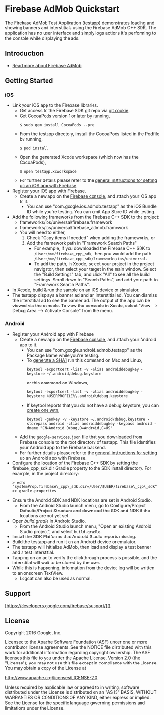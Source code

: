 Firebase AdMob Quickstart
==============================

The Firebase AdMob Test Application (testapp) demonstrates loading and showing
banners and interstitials using the Firebase AdMob C++ SDK. The application
has no user interface and simply logs actions it's performing to the console
while displaying the ads.

Introduction
------------

- [Read more about Firebase AdMob](https://developers.google.com/firebase/)

Getting Started
---------------

### iOS
 - Link your iOS app to the Firebase libraries.
    - Get access to the Firebase SDK git repo via
      [git cookie](https://cpdc-eap.googlesource.com/new-password).
    - Get CocoaPods version 1 or later by running,
        ```
        $ sudo gem install CocoaPods --pre
        ```
    - From the testapp directory, install the CocoaPods listed in the Podfile
      by running,
        ```
        $ pod install
        ```
    - Open the generated Xcode workspace (which now has the CocoaPods),
        ```
        $ open testapp.xcworkspace
        ```
    - For further details please refer to the
      [general instructions for setting up an iOS app with Firebase](https://developers.google.com/firebase/docs/ios/setup).
  - Register your iOS app with Firebase.
    - Create a new app on the [Firebase console](https://console.firebase.google.com), and attach
      your iOS app to it.
      - You can use "com.google.ios.admob.testapp" as the iOS Bundle ID
        while you're testing. You can omit App Store ID while testing.
  - Add the following frameworks from the Firebase C++ SDK to the project:
    - frameworks/ios/universal/firebase.framework
    - frameworks/ios/universal/firebase_admob.framework
    - You will need to either,
       1. Check "Copy items if needed" when adding the frameworks, or
       2. Add the framework path in "Framework Search Paths"
          - For example, if you downloaded the Firebase C++ SDK to
            `/Users/me/firebase_cpp_sdk`,
            then you would add the path
            `/Users/me/firebase_cpp_sdk/frameworks/ios/universal`.
          - To add the path, in Xcode, select your project in the project
            navigator, then select your target in the main window.
            Select the "Build Settings" tab, and click "All" to see all
            the build settings. Scroll down to "Search Paths", and add
            your path to "Framework Search Paths".
  - In Xcode, build & run the sample on an iOS device or simulator.
  - The testapp displays a banner ad and an interstitial ad. You can
    dismiss the interstitial ad to see the banner ad. The output of the app can
    be viewed via the console. To view the conscole in Xcode, select
    "View --> Debug Area --> Activate Console" from the menu.

### Android
  - Register your Android app with Firebase.
    - Create a new app on the [Firebase console](https://console.firebase.google.com), and attach
      your Android app to it.
      - You can use "com.google.android.admob.testapp" as the Package Name
        while you're testing.
      - To [generate a SHA1](https://developers.google.com/android/guides/client-auth)
        run this command on Mac and Linux,
        ```
        keytool -exportcert -list -v -alias androiddebugkey -keystore ~/.android/debug.keystore
        ```
        or this command on Windows,
        ```
        keytool -exportcert -list -v -alias androiddebugkey -keystore %USERPROFILE%\.android\debug.keystore
        ```
      - If keytool reports that you do not have a debug.keystore, you can
        [create one with](http://developer.android.com/tools/publishing/app-signing.html#signing-manually),
        ```
        keytool -genkey -v -keystore ~/.android/debug.keystore -storepass android -alias androiddebugkey -keypass android -dname "CN=Android Debug,O=Android,C=US"
        ```
    - Add the `google-services.json` file that you downloaded from Firebase
      console to the root directory of testapp. This file identifies your
      Android app to the Firebase backend.
    - For further details please refer to the
      [general instructions for setting up an Android app with Firebase](https://developers.google.com/firebase/docs/android/setup).
  - Configure the location of the Firebase C++ SDK by setting the
    firebase\_cpp\_sdk.dir Gradle property to the SDK install directory.
    For example, in the project directory:
      ```
      > echo "systemProp.firebase\_cpp\_sdk.dir=/User/$USER/firebase\_cpp\_sdk" >> gradle.properties
      ```
  - Ensure the Android SDK and NDK locations are set in Android Studio.
    - From the Android Studio launch menu, go to
      Configure/Project Defaults/Project Structure and download the SDK and NDK if
      the locations are not yet set.
  - Open *build.gradle* in Android Studio.
    - From the Android Studio launch menu, "Open an existing Android Studio
      project", and select `build.gradle`.
  - Install the SDK Platforms that Android Studio reports missing.
  - Build the testapp and run it on an Android device or emulator.
  - The testapp will initialize AdMob, then load and display a test banner and
    a test interstitial.
  - Tapping on an ad to verify the clickthrough process is possible, and the
    interstitial will wait to be closed by the user.
  - While this is happening, information from the device log will be written
    to an onscreen TextView.
    - Logcat can also be used as normal.

Support
-------

[https://developers.google.com/firebase/support/]()

License
-------

Copyright 2016 Google, Inc.

Licensed to the Apache Software Foundation (ASF) under one or more contributor
license agreements.  See the NOTICE file distributed with this work for
additional information regarding copyright ownership.  The ASF licenses this
file to you under the Apache License, Version 2.0 (the "License"); you may not
use this file except in compliance with the License.  You may obtain a copy of
the License at

  http://www.apache.org/licenses/LICENSE-2.0

Unless required by applicable law or agreed to in writing, software
distributed under the License is distributed on an "AS IS" BASIS, WITHOUT
WARRANTIES OR CONDITIONS OF ANY KIND, either express or implied.  See the
License for the specific language governing permissions and limitations under
the License.
